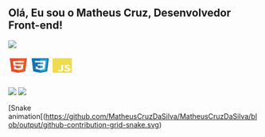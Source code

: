 ## Olá, Eu sou o Matheus Cruz, Desenvolvedor Front-end!

<div>
  <a href="https://github.com/MatheusCruzDaSilva/">
    <img height="180em" src="https://github-readme-stats.vercel.app/api/top-langs/?username=MatheusCruzDaSilva&langs_count=8&theme=radical">
  </a>  
</div>

<div style="display: inline_block"><br>
  <img align="center" alt="Rafa-HTML" height="30" width="40" src="https://raw.githubusercontent.com/devicons/devicon/master/icons/html5/html5-original.svg">
  <img align="center" alt="Rafa-CSS" height="30" width="40" src="https://raw.githubusercontent.com/devicons/devicon/master/icons/css3/css3-original.svg">
  <img align="center" alt="Rafa-Js" height="30" width="40" src="https://raw.githubusercontent.com/devicons/devicon/master/icons/javascript/javascript-plain.svg">
</div>

 ##
 
<div> 
  <a href="https://www.instagram.com/_matheuscruz.s/" target="_blank"><img src="https://img.shields.io/badge/-Instagram-%23E4405F?style=for-the-badge&logo=instagram&logoColor=white" target="_blank"></a>
  <a href="https://www.linkedin.com/in/matheuscruz-da-silva/" target="_blank"><img src="https://img.shields.io/badge/-LinkedIn-%230077B5?style=for-the-badge&logo=linkedin&logoColor=white" target="_blank"></a>  
</div>

[Snake animation[(https://github.com/MatheusCruzDaSilva/MatheusCruzDaSilva/blob/output/github-contribution-grid-snake.svg)
